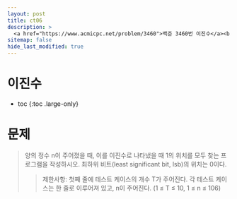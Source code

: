 ```yaml
---
layout: post
title: ct06
description: >
  <a href="https://www.acmicpc.net/problem/3460">백준 3460번 이진수</a><br>
sitemap: false
hide_last_modified: true
---
```

# 이진수

* toc
{:toc .large-only}

# 문제

>양의 정수 n이 주어졌을 때, 이를 이진수로 나타냈을 때 1의 위치를 모두 찾는 프로그램을 작성하시오. 최하위 비트(least significant bit, lsb)의 위치는 0이다.
>> 제한사항: 첫째 줄에 테스트 케이스의 개수 T가 주어진다. 각 테스트 케이스는 한 줄로 이루어져 있고, n이 주어진다. (1 ≤ T ≤ 10, 1 ≤ n ≤ 106)

